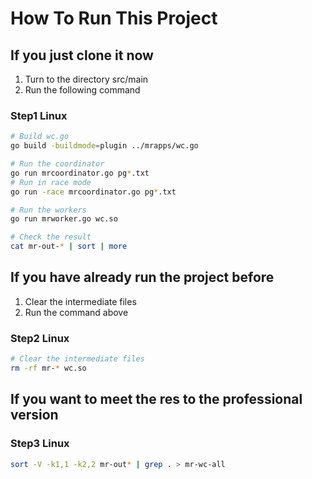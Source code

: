 # How To Run This Project

## If you just clone it now

1. Turn to the directory src/main
2. Run the following command

### Step1 Linux

```bash
# Build wc.go
go build -buildmode=plugin ../mrapps/wc.go

# Run the coordinator
go run mrcoordinator.go pg*.txt
# Run in race mode
go run -race mrcoordinator.go pg*.txt

# Run the workers
go run mrworker.go wc.so

# Check the result
cat mr-out-* | sort | more
```

## If you have already run the project before

1. Clear the intermediate files
2. Run the command above

### Step2 Linux

```bash
# Clear the intermediate files
rm -rf mr-* wc.so
```

## If you want to meet the res to the professional version

### Step3 Linux

```bash
sort -V -k1,1 -k2,2 mr-out* | grep . > mr-wc-all
```

